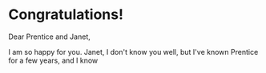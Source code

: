 # Congratulations!

Dear Prentice and Janet,

I am so happy for you. Janet, I don't know you well, but I've known Prentice for a few years, and I know 
